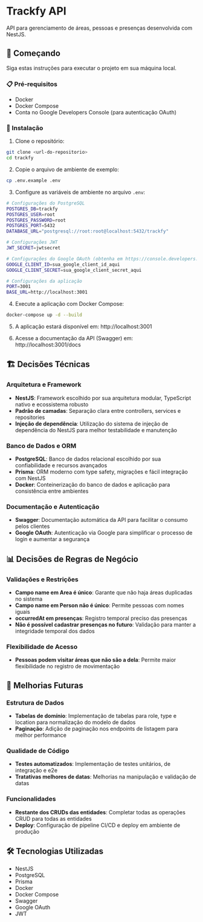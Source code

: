 # Trackfy API

API para gerenciamento de áreas, pessoas e presenças desenvolvida com NestJS.

## 🚀 Começando

Siga estas instruções para executar o projeto em sua máquina local.

### 📋 Pré-requisitos

- Docker
- Docker Compose
- Conta no Google Developers Console (para autenticação OAuth)

### 🔧 Instalação

1. Clone o repositório:
```bash
git clone <url-do-repositorio>
cd trackfy
```

2. Copie o arquivo de ambiente de exemplo:
```bash
cp .env.example .env
```

3. Configure as variáveis de ambiente no arquivo `.env`:
```bash
# Configurações do PostgreSQL
POSTGRES_DB=trackfy
POSTGRES_USER=root
POSTGRES_PASSWORD=root
POSTGRES_PORT=5432
DATABASE_URL="postgresql://root:root@localhost:5432/trackfy"

# Configurações JWT
JWT_SECRET=jwtsecret

# Configurações do Google OAuth (obtenha em https://console.developers.google.com)
GOOGLE_CLIENT_ID=sua_google_client_id_aqui
GOOGLE_CLIENT_SECRET=sua_google_client_secret_aqui

# Configurações da aplicação
PORT=3001
BASE_URL=http://localhost:3001
```

4. Execute a aplicação com Docker Compose:
```bash
docker-compose up -d --build
```

5. A aplicação estará disponível em: http://localhost:3001

6. Acesse a documentação da API (Swagger) em: http://localhost:3001/docs

## 🏗️ Decisões Técnicas

### Arquitetura e Framework
- **NestJS**: Framework escolhido por sua arquitetura modular, TypeScript nativo e ecossistema robusto
- **Padrão de camadas**: Separação clara entre controllers, services e repositories
- **Injeção de dependência**: Utilização do sistema de injeção de dependência do NestJS para melhor testabilidade e manutenção

### Banco de Dados e ORM
- **PostgreSQL**: Banco de dados relacional escolhido por sua confiabilidade e recursos avançados
- **Prisma**: ORM moderno com type safety, migrações e fácil integração com NestJS
- **Docker**: Conteinerização do banco de dados e aplicação para consistência entre ambientes

### Documentação e Autenticação
- **Swagger**: Documentação automática da API para facilitar o consumo pelos clientes
- **Google OAuth**: Autenticação via Google para simplificar o processo de login e aumentar a segurança

## 📊 Decisões de Regras de Negócio

### Validações e Restrições
- **Campo name em Area é único**: Garante que não haja áreas duplicadas no sistema
- **Campo name em Person não é único**: Permite pessoas com nomes iguais
- **occurredAt em presenças**: Registro temporal preciso das presenças
- **Não é possível cadastrar presenças no futuro**: Validação para manter a integridade temporal dos dados

### Flexibilidade de Acesso
- **Pessoas podem visitar áreas que não são a dela**: Permite maior flexibilidade no registro de movimentação

## 🔮 Melhorias Futuras

### Estrutura de Dados
- **Tabelas de domínio**: Implementação de tabelas para role, type e location para normalização do modelo de dados
- **Paginação**: Adição de paginação nos endpoints de listagem para melhor performance

### Qualidade de Código
- **Testes automatizados**: Implementação de testes unitários, de integração e e2e
- **Tratativas melhores de datas**: Melhorias na manipulação e validação de datas

### Funcionalidades
- **Restante dos CRUDs das entidades**: Completar todas as operações CRUD para todas as entidades
- **Deploy**: Configuração de pipeline CI/CD e deploy em ambiente de produção

## 🛠️ Tecnologias Utilizadas

- NestJS
- PostgreSQL
- Prisma
- Docker
- Docker Compose
- Swagger
- Google OAuth
- JWT